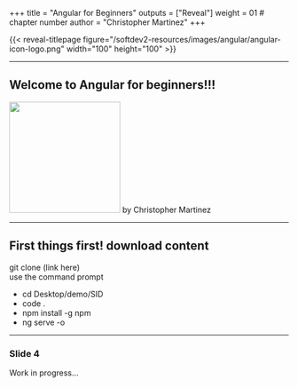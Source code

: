 +++
title = "Angular for Beginners"
outputs = ["Reveal"]
weight = 01 # chapter number
author = "Christopher Martinez"
+++

{{< reveal-titlepage figure="/softdev2-resources/images/angular/angular-icon-logo.png" width="100" height="100" >}}
  
---

## Welcome to Angular for beginners!!!

 <img src="/softdev2-resources/images/angular/angular-icon-logo.png" width="200" height="200">
by Christopher Martinez
 
---
## First things first! download content
 git clone (link here)<br>
 use the command prompt
 <ul>
 <li>cd Desktop/demo/SID</li>
 <li>code .</li>
 <li>npm install -g npm</li>
 <li>ng serve -o</li>
 </ul>


---

### Slide 4
Work in progress...
